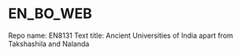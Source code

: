 # EN_BO_WEB
Repo name: EN8131
Text title: Ancient Universities of India apart from Takshashila and Nalanda